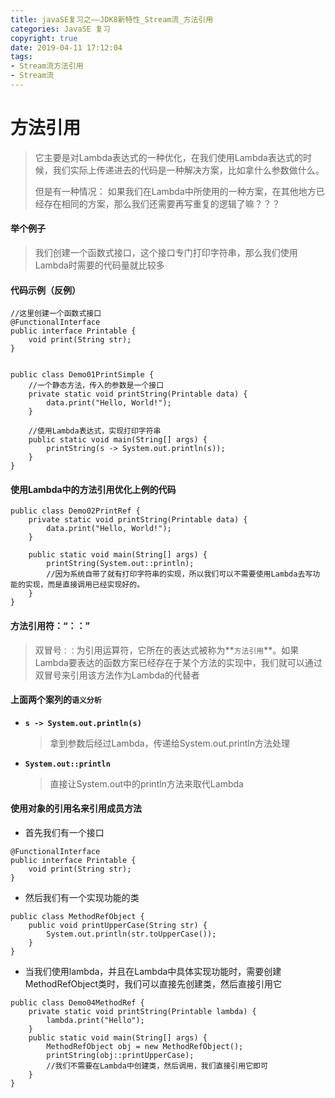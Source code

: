 ```yaml
---
title: javaSE复习之——JDK8新特性_Stream流_方法引用
categories: JavaSE 复习
copyright: true
date: 2019-04-11 17:12:04
tags:
- Stream流方法引用
- Stream流
---
```

# 方法引用
> 它主要是对Lambda表达式的一种优化，在我们使用Lambda表达式的时候，我们实际上传递进去的代码是一种解决方案，比如拿什么参数做什么。
> 
> 但是有一种情况：
> 如果我们在Lambda中所使用的一种方案，在其他地方已经存在相同的方案，那么我们还需要再写重复的逻辑了嘛？？？

#### 举个例子
> 我们创建一个函数式接口，这个接口专门打印字符串，那么我们使用Lambda时需要的代码量就比较多
#### 代码示例（反例）

```
//这里创建一个函数式接口
@FunctionalInterface
public interface Printable {
	void print(String str);
}


public class Demo01PrintSimple {
	//一个静态方法，传入的参数是一个接口
	private static void printString(Printable data) {
		data.print("Hello, World!");
	}

	//使用Lambda表达式，实现打印字符串
	public static void main(String[] args) {
		printString(s ‐> System.out.println(s));
	}
}
```

#### 使用Lambda中的方法引用优化上例的代码
```
public class Demo02PrintRef {
	private static void printString(Printable data) {
		data.print("Hello, World!");
	}

	public static void main(String[] args) {
		printString(System.out::println);
		//因为系统自带了就有打印字符串的实现，所以我们可以不需要使用Lambda去写功能的实现，而是直接调用已经实现好的。
	}
}

```

#### 方法引用符：“：：”
> 双冒号`：：`为引用运算符，它所在的表达式被称为**`方法引用`**。如果Lambda要表达的函数方案已经存在于某个方法的实现中，我们就可以通过双冒号来引用该方法作为Lambda的代替者

#### 上面两个案列的`语义分析`
- **`s -> System.out.println(s)`**
	> 拿到参数后经过Lambda，传递给System.out.println方法处理

- **`System.out::println`**
	> 直接让System.out中的println方法来取代Lambda


#### 使用**对象的引用名**来引用成员方法
- 首先我们有一个接口

```
@FunctionalInterface
public interface Printable {
	void print(String str);
}

```

- 然后我们有一个实现功能的类

```
public class MethodRefObject {
	public void printUpperCase(String str) {
		System.out.println(str.toUpperCase());
	}
}
```

- 当我们使用lambda，并且在Lambda中具体实现功能时，需要创建MethodRefObject类时，我们可以直接先创建类，然后直接引用它

```
public class Demo04MethodRef {
	private static void printString(Printable lambda) {
		lambda.print("Hello");
	}
	public static void main(String[] args) {
		MethodRefObject obj = new MethodRefObject();
		printString(obj::printUpperCase);
		//我们不需要在Lambda中创建类，然后调用，我们直接引用它即可
	}
}
```